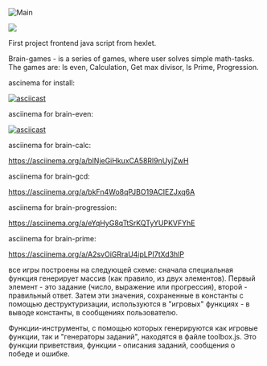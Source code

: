 ![Main](https://github.com/maletinchess/frontend-project-lvl1/actions)

<a href="https://codeclimate.com/github/maletinchess/frontend-project-lvl1/maintainability"><img src="https://api.codeclimate.com/v1/badges/d0d3296e856145f35f74/maintainability" /></a>

First project frontend java script from hexlet.

Brain-games - is a series of games, where user solves simple math-tasks.
The games are: Is even, Calculation, Get max divisor, Is Prime, Progression.



ascinema for install:

[![asciicast](https://asciinema.org/a/340486.svg)](https://asciinema.org/a/340486)

asciinema for brain-even:

[![asciicast](https://asciinema.org/a/O0PrHPLopUkLUiSmwcQIHyioq.svg)](https://asciinema.org/a/O0PrHPLopUkLUiSmwcQIHyioq)

asciinema for brain-calc:

https://asciinema.org/a/blNjeGiHkuxCA58Rl9nUyjZwH

asciinema for brain-gcd:

https://asciinema.org/a/bkFn4Wo8qPJBO19ACIEZJxq6A

asciinema for brain-progression:

https://asciinema.org/a/eYqHyG8qTtSrKQTyYUPKVFYhE

asciinema for brain-prime:

https://asciinema.org/a/A2svOiGRraU4ipLPI7tXd3hlP

все игры построены на следующей схеме: сначала специальная функция генерирует массив (как правило, из двух элементов). Первый элемент - это задание (число, выражение или прогрессия), второй - правильный ответ. Затем эти значения, сохраненные в константы с помощью деструктуризации, используются в "игровых" функциях - в выводе константы, в сообщениях пользователю.

Функции-инструменты, с помощью которых генерируются как игровые функции, так и "генераторы заданий", находятся в файле toolbox.js. Это функции приветствия, функции - описания заданий, сообщения о победе и ошибке.
